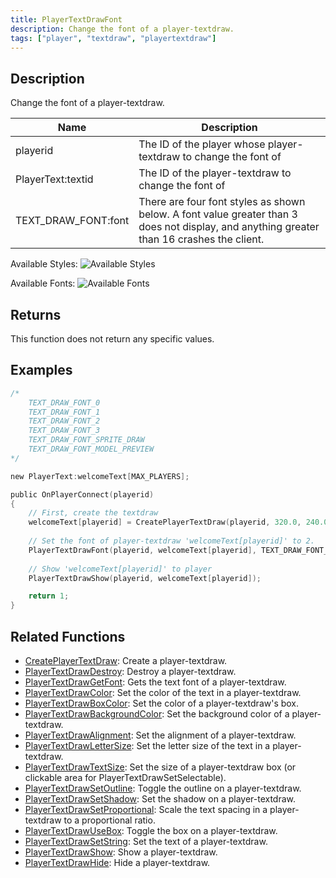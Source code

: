 ```yaml
---
title: PlayerTextDrawFont
description: Change the font of a player-textdraw.
tags: ["player", "textdraw", "playertextdraw"]
---
```


## Description

Change the font of a player-textdraw.

| Name                | Description                                                                                                                               |
| ------------------- | ----------------------------------------------------------------------------------------------------------------------------------------- |
| playerid            | The ID of the player whose player-textdraw to change the font of                                                                          |
| PlayerText:textid   | The ID of the player-textdraw to change the font of                                                                                       |
| TEXT_DRAW_FONT:font | There are four font styles as shown below. A font value greater than 3 does not display, and anything greater than 16 crashes the client. |

Available Styles:
![Available Styles](https://assets.open.mp/assets/images/textdraws/Textdraw_font_styles.png)

Available Fonts:
![Available Fonts](https://assets.open.mp/assets/images/textdraws/Textdraw_Fonts.png)

## Returns

This function does not return any specific values.

## Examples

```c
/*
    TEXT_DRAW_FONT_0
    TEXT_DRAW_FONT_1
    TEXT_DRAW_FONT_2
    TEXT_DRAW_FONT_3
    TEXT_DRAW_FONT_SPRITE_DRAW
    TEXT_DRAW_FONT_MODEL_PREVIEW
*/

new PlayerText:welcomeText[MAX_PLAYERS];

public OnPlayerConnect(playerid)
{
    // First, create the textdraw
    welcomeText[playerid] = CreatePlayerTextDraw(playerid, 320.0, 240.0, "Welcome to my server!");
    
    // Set the font of player-textdraw 'welcomeText[playerid]' to 2.
    PlayerTextDrawFont(playerid, welcomeText[playerid], TEXT_DRAW_FONT_2);
    
    // Show 'welcomeText[playerid]' to player
    PlayerTextDrawShow(playerid, welcomeText[playerid]);

    return 1;
}
```

## Related Functions

- [CreatePlayerTextDraw](CreatePlayerTextDraw): Create a player-textdraw.
- [PlayerTextDrawDestroy](PlayerTextDrawDestroy): Destroy a player-textdraw.
- [PlayerTextDrawGetFont](PlayerTextDrawGetFont): Gets the text font of a player-textdraw.
- [PlayerTextDrawColor](PlayerTextDrawColor): Set the color of the text in a player-textdraw.
- [PlayerTextDrawBoxColor](PlayerTextDrawBoxColor): Set the color of a player-textdraw's box.
- [PlayerTextDrawBackgroundColor](PlayerTextDrawBackgroundColor): Set the background color of a player-textdraw.
- [PlayerTextDrawAlignment](PlayerTextDrawAlignment): Set the alignment of a player-textdraw.
- [PlayerTextDrawLetterSize](PlayerTextDrawLetterSize): Set the letter size of the text in a player-textdraw.
- [PlayerTextDrawTextSize](PlayerTextDrawTextSize): Set the size of a player-textdraw box (or clickable area for PlayerTextDrawSetSelectable).
- [PlayerTextDrawSetOutline](PlayerTextDrawSetOutline): Toggle the outline on a player-textdraw.
- [PlayerTextDrawSetShadow](PlayerTextDrawSetShadow): Set the shadow on a player-textdraw.
- [PlayerTextDrawSetProportional](PlayerTextDrawSetProportional): Scale the text spacing in a player-textdraw to a proportional ratio.
- [PlayerTextDrawUseBox](PlayerTextDrawUseBox): Toggle the box on a player-textdraw.
- [PlayerTextDrawSetString](PlayerTextDrawSetString): Set the text of a player-textdraw.
- [PlayerTextDrawShow](PlayerTextDrawShow): Show a player-textdraw.
- [PlayerTextDrawHide](PlayerTextDrawHide): Hide a player-textdraw.
